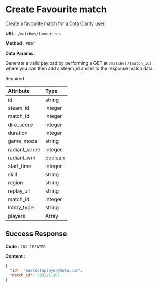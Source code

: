 # Create Favourite match

Create a favourite match for a Dota Clarity user.

**URL** : `/matches/favourites`

**Method** : `POST`

**Data Params** :

Generate a valid payload by performing a GET at `/matches/{match_id}` where you can then add a steam_id and id to the response match data.

Required

| Attribute     | Type    |
| :------------ | :------ |
| id            | string  |
| steam_id      | integer |
| match_id      | integer |
| dire_score    | integer |
| duration      | integer |
| game_mode     | string  |
| radiant_score | integer |
| radiant_win   | boolean |
| start_time    | integer |
| skill         | string  |
| region        | string  |
| replay_url    | string  |
| match_id      | integer |
| lobby_type    | string  |
| players       | Array   |

## Success Response

**Code** : `201 CREATED`

**Content** :

```json
{
  "id": "bestdotaplayer@dota.com",
  "match_id": 5392211187
}
```
